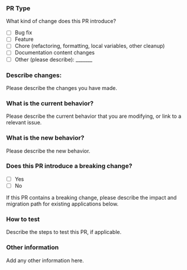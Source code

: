 ### PR Type
What kind of change does this PR introduce?

- [ ] Bug fix
- [ ] Feature
- [ ] Chore (refactoring, formatting, local variables, other cleanup)
- [ ] Documentation content changes
- [ ] Other (please describe): _______

### Describe changes:
Please describe the changes you have made.

### What is the current behavior?
Please describe the current behavior that you are modifying, or link to a relevant issue.

### What is the new behavior?
Please describe the new behavior.

### Does this PR introduce a breaking change?
- [ ] Yes
- [ ] No

If this PR contains a breaking change, please describe the impact and migration path for existing applications below.

### How to test
Describe the steps to test this PR, if applicable.

### Other information
Add any other information here.
